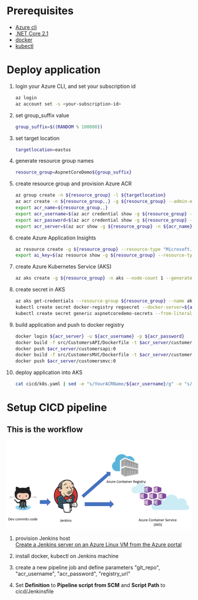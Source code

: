 
# Prerequisites

* [Azure cli](https://docs.microsoft.com/en-us/cli/azure/install-azure-cli-apt?view=azure-cli-latest)  
* [.NET Core 2.1](https://www.microsoft.com/net/download/linux-package-manager/ubuntu16-04/sdk-2.1.300)  
* [docker](https://docs.docker.com/install/linux/docker-ce/ubuntu/)  
* [kubectl](https://kubernetes.io/docs/tasks/tools/install-kubectl/)  

# Deploy application

1. login your Azure CLI, and set your subscription id
    ```bash
    az login
    az account set -s <your-subscription-id>
    ```

1. set group_suffix value
    ```bash
    group_suffix=$((RANDOM % 100000))
    ```

1. set target location
    ```bash
    targetlocation=eastus
    ```

1. generate resource group names
    ```bash
    resource_group=AspnetCoreDemo${group_suffix}
    ```

1. create resource group and provision Azure ACR
    ```bash
    az group create -n ${resource_group} -l ${targetlocation}
    az acr create -n ${resource_group,,} -g ${resource_group} --admin-enabled true --sku Standard
    export acr_name=${resource_group,,}
    export acr_username=$(az acr credential show -g ${resource_group} -n ${acr_name} --query username | tr -d '"')
    export acr_password=$(az acr credential show -g ${resource_group} -n ${acr_name} --query passwords[0].value | tr -d '"')
    export acr_server=$(az acr show -g ${resource_group} -n ${acr_name} --query loginServer | tr -d '"')
    ```

1. create Azure Application Insights
    ```bash
    az resource create -g ${resource_group} --resource-type "Microsoft.Insights/components" -n ${resource_group}ai -l ${targetlocation} --properties '{"ApplicationId":"facerecognition","Application_Type":"other", "Flow_Type":"Redfield", "Request_Source":"IbizaAIExtension"}'
    export ai_key=$(az resource show -g ${resource_group} --resource-type "Microsoft.Insights/components" -n ${resource_group}ai --query properties.InstrumentationKey --o tsv)
    ```

1. create Azure Kubernetes Service (AKS)
    ```bash
    az aks create -g ${resource_group} -n aks --node-count 1 --generate-ssh-keys
    ```

1. create secret in AKS
    ```bash
    az aks get-credentials --resource-group ${resource_group} --name aks --admin
    kubectl create secret docker-registry regsecret --docker-server=${acr_server} --docker-username=${acr_username} --docker-password=${acr_password} --docker-email=xy@test.com
    kubectl create secret generic aspnetcoredemo-secrets --from-literal=AppInsightsKey=$ai_key
    ```

1. build application and push to docker registry
    ```bash
    docker login ${acr_server} -u ${acr_username} -p ${acr_password}
    docker build -f src/CustomersAPI/Dockerfile -t $acr_server/customersapi:0 .
    docker push $acr_server/customersapi:0
    docker build -f src/CustomersMVC/Dockerfile -t $acr_server/customersmvc:0 .
    docker push $acr_server/customersmvc:0
    ```

1. deploy application into AKS
    ```bash
    cat cicd/k8s.yaml | sed -e "s/YourACRName/${acr_username}/g" -e "s/build_number/0/g" | kubectl create -f -
    ```

# Setup CICD pipeline

## This is the workflow  

   ![Resource List](Workflow.png)

1. provision Jenkins host  
    [Create a Jenkins server on an Azure Linux VM from the Azure portal](https://docs.microsoft.com/en-us/azure/jenkins/install-jenkins-solution-template)

1. install docker, kubectl on Jenkins machine

1. create a new pipeline job and define parameters "git_repo", "acr_username", "acr_password", "registry_url"

1. Set **Definition** to **Pipeline script from SCM** and **Script Path** to cicd/Jenkinsfile
